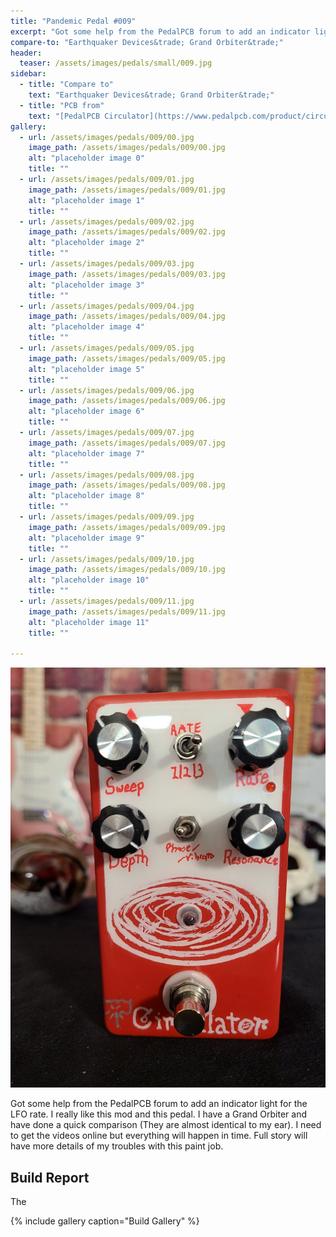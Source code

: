 ```yaml
---
title: "Pandemic Pedal #009"
excerpt: "Got some help from the PedalPCB forum to add an indicator light for the LFO rate. I really like this mod and this pedal. I have a Grand Orbiter and have done a quick comparison (They are almost identical to my ear). I need to get the videos online but everything will happen in time. Full story will have more details of my troubles with this paint job."
compare-to: "Earthquaker Devices&trade; Grand Orbiter&trade;"
header:
  teaser: /assets/images/pedals/small/009.jpg
sidebar:
  - title: "Compare to"
    text: "Earthquaker Devices&trade; Grand Orbiter&trade;"
  - title: "PCB from"
    text: "[PedalPCB Circulator](https://www.pedalpcb.com/product/circulator/)"
gallery:
  - url: /assets/images/pedals/009/00.jpg
    image_path: /assets/images/pedals/009/00.jpg
    alt: "placeholder image 0"
    title: ""
  - url: /assets/images/pedals/009/01.jpg
    image_path: /assets/images/pedals/009/01.jpg
    alt: "placeholder image 1"
    title: ""
  - url: /assets/images/pedals/009/02.jpg
    image_path: /assets/images/pedals/009/02.jpg
    alt: "placeholder image 2"
    title: ""
  - url: /assets/images/pedals/009/03.jpg
    image_path: /assets/images/pedals/009/03.jpg
    alt: "placeholder image 3"
    title: ""
  - url: /assets/images/pedals/009/04.jpg
    image_path: /assets/images/pedals/009/04.jpg
    alt: "placeholder image 4"
    title: ""
  - url: /assets/images/pedals/009/05.jpg
    image_path: /assets/images/pedals/009/05.jpg
    alt: "placeholder image 5"
    title: ""
  - url: /assets/images/pedals/009/06.jpg
    image_path: /assets/images/pedals/009/06.jpg
    alt: "placeholder image 6"
    title: ""
  - url: /assets/images/pedals/009/07.jpg
    image_path: /assets/images/pedals/009/07.jpg
    alt: "placeholder image 7"
    title: ""
  - url: /assets/images/pedals/009/08.jpg
    image_path: /assets/images/pedals/009/08.jpg
    alt: "placeholder image 8"
    title: ""
  - url: /assets/images/pedals/009/09.jpg
    image_path: /assets/images/pedals/009/09.jpg
    alt: "placeholder image 9"
    title: ""
  - url: /assets/images/pedals/009/10.jpg
    image_path: /assets/images/pedals/009/10.jpg
    alt: "placeholder image 10"
    title: ""
  - url: /assets/images/pedals/009/11.jpg
    image_path: /assets/images/pedals/009/11.jpg
    alt: "placeholder image 11"
    title: ""
  
---
```


![header](/assets/images/pedals/009.jpg)

Got some help from the PedalPCB forum to add an indicator light for the LFO rate. I really like this mod and this pedal. I have a Grand Orbiter and have done a quick comparison (They are almost identical to my ear). I need to get the videos online but everything will happen in time. Full story will have more details of my troubles with this paint job.

## Build Report ##

The 

{% include gallery caption="Build Gallery" %}
